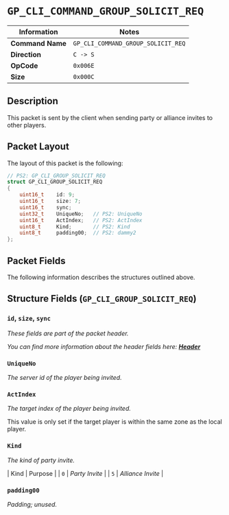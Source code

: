 # `GP_CLI_COMMAND_GROUP_SOLICIT_REQ`

| Information               | Notes |
|---                        |---    |
| **Command Name**          | `GP_CLI_COMMAND_GROUP_SOLICIT_REQ` |
| **Direction**             | `C -> S` |
| **OpCode**                | `0x006E` |
| **Size**                  | `0x000C` |

## Description

This packet is sent by the client when sending party or alliance invites to other players.

## Packet Layout

The layout of this packet is the following:

```cpp
// PS2: GP_CLI_GROUP_SOLICIT_REQ
struct GP_CLI_GROUP_SOLICIT_REQ
{
    uint16_t    id: 9;
    uint16_t    size: 7;
    uint16_t    sync;
    uint32_t    UniqueNo;   // PS2: UniqueNo
    uint16_t    ActIndex;   // PS2: ActIndex
    uint8_t     Kind;       // PS2: Kind
    uint8_t     padding00;  // PS2: dammy2
};
```

## Packet Fields

The following information describes the structures outlined above.

## Structure Fields (`GP_CLI_GROUP_SOLICIT_REQ`)

### `id`, `size`, `sync`

_These fields are part of the packet header._

_You can find more information about the header fields here: [**Header**](/world/HEADER.md)_

### `UniqueNo`

_The server id of the player being invited._

### `ActIndex`

_The target index of the player being invited._

This value is only set if the target player is within the same zone as the local player.

### `Kind`

_The kind of party invite._

| Kind | Purpose |
| `0` | _Party Invite_ |
| `5` | _Alliance Invite_ |

### `padding00`

_Padding; unused._

